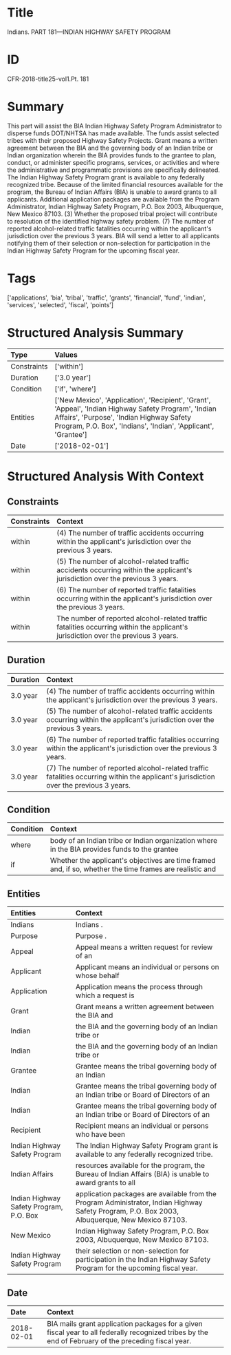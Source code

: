 # Title

 Indians. PART 181—INDIAN HIGHWAY SAFETY PROGRAM


# ID

 CFR-2018-title25-vol1.Pt. 181


# Summary

This part will assist the BIA Indian Highway Safety Program Administrator to disperse funds DOT/NHTSA has made available.
The funds assist selected tribes with their proposed Highway Safety Projects.
Grant means a written agreement between the BIA and the governing body of an Indian tribe or Indian organization wherein the BIA provides funds to the grantee to plan, conduct, or administer specific programs, services, or activities and where the administrative and programmatic provisions are specifically delineated.
The Indian Highway Safety Program grant is available to any federally recognized tribe.
Because of the limited financial resources available for the program, the Bureau of Indian Affairs (BIA) is unable to award grants to all applicants.
Additional application packages are available from the Program Administrator, Indian Highway Safety Program, P.O. Box 2003, Albuquerque, New Mexico 87103.
(3) Whether the proposed tribal project will contribute to resolution of the identified highway safety problem.
(7) The number of reported alcohol-related traffic fatalities occurring within the applicant's jurisdiction over the previous 3 years.
BIA will send a letter to all applicants notifying them of their selection or non-selection for participation in the Indian Highway Safety Program for the upcoming fiscal year.


# Tags

['applications', 'bia', 'tribal', 'traffic', 'grants', 'financial', 'fund', 'indian', 'services', 'selected', 'fiscal', 'points']


# Structured Analysis Summary

| Type        | Values                                                                                                                                                                                                              |
|:------------|:--------------------------------------------------------------------------------------------------------------------------------------------------------------------------------------------------------------------|
| Constraints | ['within']                                                                                                                                                                                                          |
| Duration    | ['3.0 year']                                                                                                                                                                                                        |
| Condition   | ['if', 'where']                                                                                                                                                                                                     |
| Entities    | ['New Mexico', 'Application', 'Recipient', 'Grant', 'Appeal', 'Indian Highway Safety Program', 'Indian Affairs', 'Purpose', 'Indian Highway Safety Program, P.O. Box', 'Indians', 'Indian', 'Applicant', 'Grantee'] |
| Date        | ['2018-02-01']                                                                                                                                                                                                      |


# Structured Analysis With Context

 


## Constraints

| Constraints   | Context                                                                                                                             |
|:--------------|:------------------------------------------------------------------------------------------------------------------------------------|
| within        | (4) The number of traffic accidents occurring  within  the applicant's jurisdiction over the previous 3 years.                      |
| within        | (5) The number of alcohol-related traffic accidents occurring  within  the applicant's jurisdiction over the previous 3 years.      |
| within        | (6) The number of reported traffic fatalities occurring  within  the applicant's jurisdiction over the previous 3 years.            |
| within        | The number of reported alcohol-related traffic fatalities occurring within  the applicant's jurisdiction over the previous 3 years. |


## Duration

| Duration   | Context                                                                                                                                |
|:-----------|:---------------------------------------------------------------------------------------------------------------------------------------|
| 3.0 year   | (4) The number of traffic accidents occurring within the applicant's jurisdiction over the previous 3 years.                           |
| 3.0 year   | (5) The number of alcohol-related traffic accidents occurring within the applicant's jurisdiction over the previous 3 years.           |
| 3.0 year   | (6) The number of reported traffic fatalities occurring within the applicant's jurisdiction over the previous 3 years.                 |
| 3.0 year   | (7) The number of reported alcohol-related traffic fatalities occurring within the applicant's jurisdiction over the previous 3 years. |


## Condition

| Condition   | Context                                                                                                  |
|:------------|:---------------------------------------------------------------------------------------------------------|
| where       | body of an Indian tribe or Indian organization where in the BIA provides funds to the grantee            |
| if          | Whether the applicant's objectives are time framed and, if so, whether the time frames are realistic and |


## Entities

| Entities                                | Context                                                                                                                                          |
|:----------------------------------------|:-------------------------------------------------------------------------------------------------------------------------------------------------|
| Indians                                 | Indians .                                                                                                                                        |
| Purpose                                 | Purpose .                                                                                                                                        |
| Appeal                                  | Appeal means a written request for review of an                                                                                                  |
| Applicant                               | Applicant means an individual or persons on whose behalf                                                                                         |
| Application                             | Application means the process through which a request is                                                                                         |
| Grant                                   | Grant means a written agreement between the BIA and                                                                                              |
| Indian                                  | the BIA and the governing body of an Indian  tribe or                                                                                            |
| Indian                                  | the BIA and the governing body of an Indian  tribe or                                                                                            |
| Grantee                                 | Grantee means the tribal governing body of an Indian                                                                                             |
| Indian                                  | Grantee means the tribal governing body of an  Indian  tribe or Board of Directors of an                                                         |
| Indian                                  | Grantee means the tribal governing body of an  Indian  tribe or Board of Directors of an                                                         |
| Recipient                               | Recipient means an individual or persons who have been                                                                                           |
| Indian Highway Safety Program           | The  Indian Highway Safety Program  grant is available to any federally recognized tribe.                                                        |
| Indian Affairs                          | resources available for the program, the Bureau of Indian Affairs (BIA) is unable to award grants to all                                         |
| Indian Highway Safety Program, P.O. Box | application packages are available from the Program Administrator, Indian Highway Safety Program, P.O. Box  2003, Albuquerque, New Mexico 87103. |
| New Mexico                              | Indian Highway Safety Program, P.O. Box 2003, Albuquerque, New Mexico  87103.                                                                    |
| Indian Highway Safety Program           | their selection or non-selection for participation in the Indian Highway Safety Program  for the upcoming fiscal year.                           |


## Date

| Date       | Context                                                                                                                                              |
|:-----------|:-----------------------------------------------------------------------------------------------------------------------------------------------------|
| 2018-02-01 | BIA mails grant application packages for a given fiscal year to all federally recognized tribes by the end of February of the preceding fiscal year. |



